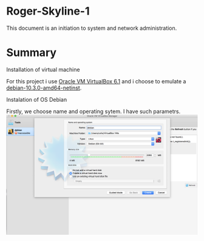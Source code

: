 # Roger-Skyline-1

This document is an initiation to system and network administration.

# Summary

Installation of virtual machine

For this project i use [Oracle VM VirtualBox 6.1](https://www.virtualbox.org) 
and i choose to emulate a [debian-10.3.0-amd64-netinst](https://www.debian.org/distrib/).

Instalation of OS Debian 

Firstly, we choose name and operating sytem. I have such parametrs. ![parameters](https://github.com/cotis007/Roger-Skyline-1/blob/master/screenshots/Screen%20Shot%202020-02-12%20at%2016.40.46.png) 
